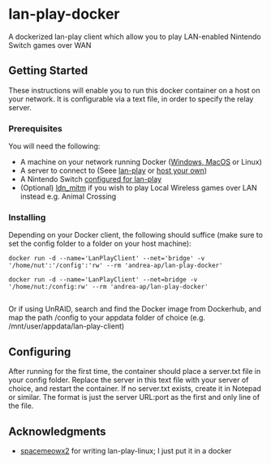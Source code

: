 # lan-play-docker

A dockerized lan-play client which allow you to play LAN-enabled Nintendo Switch games over WAN

## Getting Started

These instructions will enable you to run this docker container on a host on your network. It is configurable via a text file, in order to specify the relay server.

### Prerequisites

You will need the following:


* A machine on your network running Docker ([Windows, MacOS](https://www.docker.com/products/docker-desktop) or Linux)
* A server to connect to (Seee [lan-play](https://www.lan-play.com/) or [host your own](https://github.com/spacemeowx2/switch-lan-play))
* A Nintendo Switch [configured for lan-play](https://www.lan-play.com/install)
* (Optional) [ldn_mitm](https://github.com/spacemeowx2/ldn_mitm) if you wish to play Local Wireless games over LAN instead e.g. Animal Crossing


### Installing

Depending on your Docker client, the following should suffice (make sure to set the config folder to a folder on your host machine):

```
docker run -d --name='LanPlayClient' --net='bridge' -v '/home/nut':'/config':'rw' --rm 'andrea-ap/lan-play-docker'

docker run -d --name='LanPlayClient' --net=bridge -v '/home/nut:/config:rw' --rm 'andrea-ap/lan-play-docker'


```

Or if using UnRAID, search and find the Docker image from Dockerhub, and map the path /config to your appdata folder of choice (e.g. /mnt/user/appdata/lan-play-client)

## Configuring

After running for the first time, the container should place a server.txt file in your config folder. Replace the server in this text file with your server of choice, and restart the container.
If no server.txt exists, create it in Notepad or similar. The format is just the server URL:port as the first and only line of the file.

## Acknowledgments

* [spacemeowx2](https://github.com/spacemeowx2/switch-lan-play) for writing lan-play-linux; I just put it in a docker
